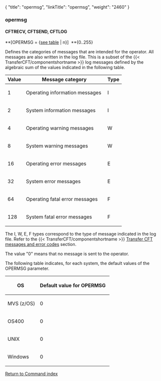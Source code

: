{
    "title": "opermsg",
    "linkTitle": "opermsg",
    "weight": "2460"
}<span id="opermsg"></span>

### opermsg

<span id="opermsg_CFTRECV"></span><span id="opermsg_CFTLOG"></span>

#### CFTRECV, CFTSEND, CFTLOG

**\[OPERMSG = {<u>see table</u> | n}\]
 **{0..255}

Defines the categories of messages that are intended for the operator. All
messages are also written in the log file. This is a subset of the {{< TransferCFT/componentshortname  >}} log messages
defined by the algebraic sum of the values indicated in the following
table.

<table>
   <thead>
      <tr>
<th class="TableStyle-SynchTableStyle_interop-HeadE-Column1-Header1">Value         </th>
<th class="TableStyle-SynchTableStyle_interop-HeadE-Column1-Header1">Message category         </th>
<th class="TableStyle-SynchTableStyle_interop-HeadD-Column1-Header1">Type         </th>
      </tr>
   </thead>
   <tbody>
      <tr>
         <td><p>1 </p>         </td>
         <td><p>Operating information messages </p>         </td>
         <td><p>I </p>         </td>
      </tr>
      <tr>
         <td><p>2 </p>         </td>
         <td><p>System information messages </p>         </td>
         <td><p>I </p>         </td>
      </tr>
      <tr>
         <td><p>4 </p>         </td>
         <td><p>Operating warning messages </p>         </td>
         <td><p>W </p>         </td>
      </tr>
      <tr>
         <td><p>8 </p>         </td>
         <td><p>System warning messages </p>         </td>
         <td><p>W </p>         </td>
      </tr>
      <tr>
         <td><p>16 </p>         </td>
         <td><p>Operating error messages </p>         </td>
         <td><p>E </p>         </td>
      </tr>
      <tr>
         <td><p>32 </p>         </td>
         <td><p>System error messages </p>         </td>
         <td><p>E </p>         </td>
      </tr>
      <tr>
         <td><p>64 </p>         </td>
         <td><p>Operating fatal error messages </p>         </td>
         <td><p>F </p>         </td>
      </tr>
      <tr>
         <td><p>128 </p>         </td>
         <td><p>System fatal error messages </p>         </td>
         <td><p>F </p>         </td>
      </tr>
   </tbody>
</table>

The I, W, E, F types correspond to the type of message indicated in
the log file. Refer to the {{< TransferCFT/componentshortname  >}} <a href="../../../../troubleshoot_intro/messages_and_error_codes_start_here" class="MCXref xref">Transfer CFT messages
and error codes</a> section.

The value "0" means that no message is sent to the operator.

The following table indicates, for each system, the default values of
the OPERMSG parameter.

<table>
   <thead>
      <tr>
<th class="TableStyle-SynchTableStyle_interop-HeadE-Column1-Header1"><p>OS </p>         </th>
<th class="TableStyle-SynchTableStyle_interop-HeadD-Column1-Header1"><p>Default value for OPERMSG </p>         </th>
      </tr>
   </thead>
   <tbody>
      <tr>
         <td><p>MVS (z/OS)</p>         </td>
         <td><p>0 </p>         </td>
      </tr>
      <tr>
         <td><p>OS400 </p>         </td>
         <td><p>0 </p>         </td>
      </tr>
      <tr>
         <td><p>UNIX </p>         </td>
         <td><p>0</p>         </td>
      </tr>
      <tr>
         <td><p>Windows</p>         </td>
         <td><p>0</p>         </td>
      </tr>
   </tbody>
</table>

[Return to Command index](../../)
